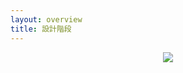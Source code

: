 ```yaml
---
layout: overview
title: 設計階段
---
```




<center>
<img src="https://github.com/justinlin099/Design-Method-Website/assets/61717681/e2ed9a90-612e-4791-a04a-d45590eeffdd" >

</center>

